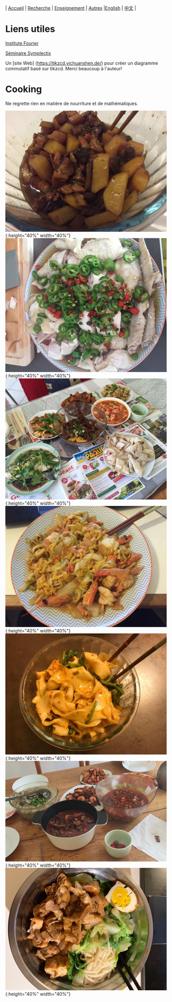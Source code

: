 | [Accueil](index-fr.md)  | [Recherche](research-fr.md)    | [Enseignement](teaching-fr.md) | [Autres](others-fr.md)    |[English](others-en.md)              | [中文](others-ch.md) |

# Liens utiles

[Institute Fourier](https://www-fourier.ujf-grenoble.fr/)

[Séminaire Symplectix](http://symplectix.blogspot.com/)

Un [site Web] (https://tikzcd.yichuanshen.de/) pour créer un diagramme commutatif basé sur tikzcd. Merci beaucoup à l'auteur!

# Cooking

Ne regrette rien en matière de nourriture et de mathématiques.


![1](picture/1.png){:height="40%" width="40%"}![2](picture/2.png){:height="40%" width="40%"}
![3](picture/3.png){:height="40%" width="40%"}![4](picture/4.png){:height="40%" width="40%"}
![5](picture/5.png){:height="40%" width="40%"}![6](picture/6.png){:height="40%" width="40%"}
![7](picture/7.png){:height="40%" width="40%"}


<meta name="googlebot" content="noindex" />
